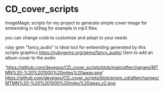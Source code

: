 # CD_cover_scripts
ImageMagic scripts for my project  to generate simple cover image for embending in id3tag for example in mp3 files 

you can change code to customize and adopt to your needs

ruby gem "fancy_audio" is ideal tool for embending generated by this scripts graphics
https://rubygems.org/gems/fancy_audio/ Gem to add an album cover to the audio


'https://github.com/devegoo/CD_cover_scripts/blob/main/afterchanges/MTMN%20-%20%201000%20miles%20away.png'
https://github.com/devegoo/CD_cover_scripts/blob/prism_cd/afterchanges/MTMN%20-%20%201000%20miles%20away_v2.png
